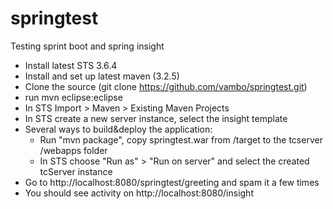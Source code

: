 # springtest
Testing sprint boot and spring insight

- Install latest STS 3.6.4
- Install and set up latest maven (3.2.5)
- Clone the source (git clone https://github.com/vambo/springtest.git)
- run mvn eclipse:eclipse
- In STS Import > Maven > Existing Maven Projects
- In STS create a new server instance, select the insight template
- Several ways to build&deploy the application:
  - Run "mvn package", copy springtest.war from /target to the tcserver /webapps folder
  - In STS choose "Run as" > "Run on server" and select the created tcServer instance
- Go to http://localhost:8080/springtest/greeting and spam it a few times
- You should see activity on http://localhost:8080/insight
